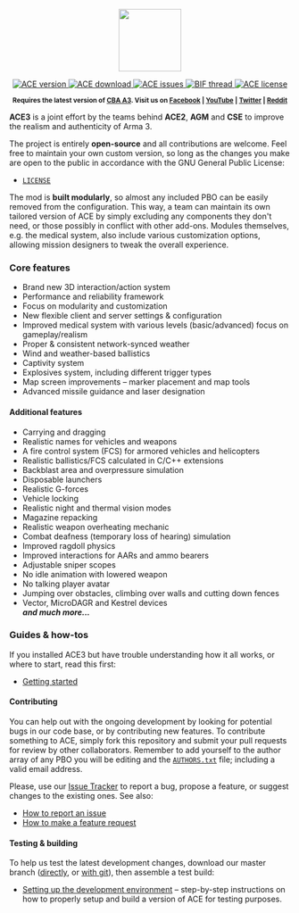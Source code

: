 <p align="center">
    <img src="https://github.com/acemod/ACE3/blob/master/extras/assets/logo/black/ACE3-Logo.jpg"
         height="112">
</p>
<p align="center">
    <a href="https://github.com/acemod/ACE3/releases">
        <img src="http://img.shields.io/badge/Version-3.0.0-blue.svg?style=flat"
             alt="ACE version">
    </a>
    <a href="https://github.com/acemod/ACE3/archive/master.zip">
        <img src="http://img.shields.io/badge/Download-48.3_MB-green.svg?style=flat"
             alt="ACE download">
    </a>
    <a href="https://github.com/acemod/ACE3/issues">
        <img src="http://img.shields.io/github/issues-raw/acemod/ACE3.svg?style=flat&label=Issues"
             alt="ACE issues">
    </a>
    <a href="http://forums.bistudio.com/showthread.php?190433-ACE3-A-collaborative-merger-between-AGM-CSE-and-ACE&p=2910796&viewfull=1#post2910796">
        <img src="https://img.shields.io/badge/BIF-Thread-lightgrey.svg?style=flat"
             alt="BIF thread">
    </a>
    <a href="https://github.com/acemod/ACE3/blob/master/LICENSE">
        <img src="http://img.shields.io/badge/License-GPLv2-red.svg?style=flat"
             alt="ACE license">
    </a>
</p>
<p align="center"><sup><strong>Requires the latest version of <a href="http://www.armaholic.com/page.php?id=18767">CBA A3</a>. Visit us on <a href="https://www.facebook.com/ACE3Mod">Facebook</a> | <a href="https://www.youtube.com/c/ACE3Mod">YouTube</a> | <a href="https://twitter.com/ACE3Mod">Twitter</a> | <a href="http://www.reddit.com/r/arma/search?q=ACE&restrict_sr=on&sort=new&t=all">Reddit</a></strong></sup></p>

**ACE3** is a joint effort by the teams behind **ACE2**, **AGM** and **CSE** to improve the realism and authenticity of Arma 3.

The project is entirely **open-source** and all contributions are welcome. Feel free to maintain your own custom version, so long as the changes you make are open to the public in accordance with the GNU General Public License:
* [`LICENSE`](https://github.com/acemod/ACE3/blob/master/LICENSE)

The mod is **built modularly**, so almost any included PBO can be easily removed from the configuration. This way, a team can maintain its own tailored version of ACE by simply excluding any components they don't need, or those possibly in conflict with other add-ons. Modules themselves, e.g. the medical system, also include various customization options, allowing mission designers to tweak the overall experience.

### Core features
* Brand new 3D interaction/action system
* Performance and reliability framework
* Focus on modularity and customization
* New flexible client and server settings & configuration
* Improved medical system with various levels (basic/advanced) focus on gameplay/realism
* Proper & consistent network-synced weather
* Wind and weather-based ballistics
* Captivity system
* Explosives system, including different trigger types
* Map screen improvements – marker placement and map tools
* Advanced missile guidance and laser designation

#### Additional features
* Carrying and dragging
* Realistic names for vehicles and weapons
* A fire control system (FCS) for armored vehicles and helicopters
* Realistic ballistics/FCS calculated in C/C++ extensions
* Backblast area and overpressure simulation
* Disposable launchers
* Realistic G-forces
* Vehicle locking
* Realistic night and thermal vision modes
* Magazine repacking
* Realistic weapon overheating mechanic
* Combat deafness (temporary loss of hearing) simulation
* Improved ragdoll physics
* Improved interactions for AARs and ammo bearers
* Adjustable sniper scopes
* No idle animation with lowered weapon
* No talking player avatar
* Jumping over obstacles, climbing over walls and cutting down fences
* Vector, MicroDAGR and Kestrel devices<br>
***and much more...***

### Guides & how-tos
If you installed ACE3 but have trouble understanding how it all works, or where to start, read this first:
* [Getting started](https://github.com/acemod/ACE3/blob/master/documentation/user/getting-started.md)

#### Contributing
You can help out with the ongoing development by looking for potential bugs in our code base, or by contributing new features. To contribute something to ACE, simply fork this repository and submit your pull requests for review by other collaborators. Remember to add yourself to the author array of any PBO you will be editing and the [`AUTHORS.txt`](https://github.com/acemod/ACE3/blob/master/AUTHORS.txt) file; including a valid email address.

Please, use our [Issue Tracker](https://github.com/acemod/ACE3/issues) to report a bug, propose a feature, or suggest changes to the existing ones. See also:
* [How to report an issue](http://ace3mod.com/wiki/user/how-to-report-an-issue.html)
* [How to make a feature request](http://ace3mod.com/wiki/user/how-to-make-a-feature-request.html)

#### Testing & building
To help us test the latest development changes, download our master branch ([directly](https://github.com/acemod/ACE3/archive/master.zip), or [with git](https://help.github.com/articles/fetching-a-remote/)), then assemble a test build:
* [Setting up the development environment](https://github.com/acemod/ACE3/blob/master/documentation/development/setting-up-the-development-environment.md) – step-by-step instructions on how to properly setup and build a version of ACE for testing purposes.
